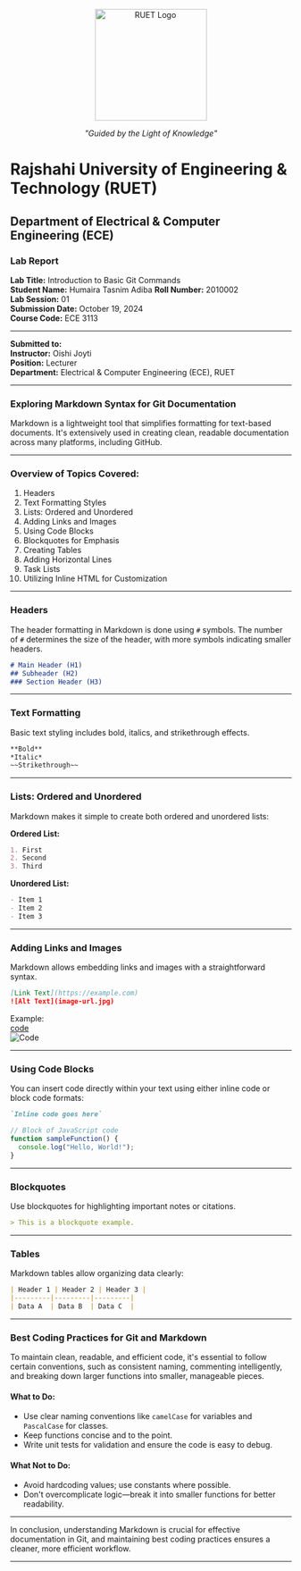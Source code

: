 
<p align="center">
  <img src="https://saif1024bd.wordpress.com/wp-content/uploads/2011/06/ruet-monogram-1545x1850.png?w=250" alt="RUET Logo" height="200">
</p>

<p align="center"><em>"Guided by the Light of Knowledge"</em></p>

# Rajshahi University of Engineering & Technology (RUET)  
## Department of Electrical & Computer Engineering (ECE)  

### Lab Report

**Lab Title:** Introduction to Basic Git Commands  
**Student Name:** Humaira Tasnim Adiba 
**Roll Number:** 2010002  
**Lab Session:** 01  
**Submission Date:** October 19, 2024  
**Course Code:** ECE 3113  

---

**Submitted to:**  
**Instructor:** Oishi Joyti  
**Position:** Lecturer  
**Department:** Electrical & Computer Engineering (ECE), RUET  

---

### Exploring Markdown Syntax for Git Documentation

Markdown is a lightweight tool that simplifies formatting for text-based documents. It's extensively used in creating clean, readable documentation across many platforms, including GitHub.

---

### Overview of Topics Covered:
1. Headers  
2. Text Formatting Styles  
3. Lists: Ordered and Unordered  
4. Adding Links and Images  
5. Using Code Blocks  
6. Blockquotes for Emphasis  
7. Creating Tables  
8. Adding Horizontal Lines  
9. Task Lists  
10. Utilizing Inline HTML for Customization

---

### Headers  
The header formatting in Markdown is done using `#` symbols. The number of `#` determines the size of the header, with more symbols indicating smaller headers.

```markdown
# Main Header (H1)  
## Subheader (H2)  
### Section Header (H3)
```

---

### Text Formatting  
Basic text styling includes bold, italics, and strikethrough effects.

```markdown
**Bold**  
*Italic*  
~~Strikethrough~~
```

---

### Lists: Ordered and Unordered  
Markdown makes it simple to create both ordered and unordered lists:

**Ordered List:**
```markdown
1. First  
2. Second  
3. Third
```

**Unordered List:**
```markdown
- Item 1  
- Item 2  
- Item 3
```

---

### Adding Links and Images  
Markdown allows embedding links and images with a straightforward syntax.

```markdown
[Link Text](https://example.com)  
![Alt Text](image-url.jpg)
```

Example:  
[code](https://www.code.org)  
![Code](https://www.google.com/url?sa=i&url=https%3A%2F%2Funsplash.com%2Fs%2Fphotos%2Fcode&psig=AOvVaw2x6YsJ1aG-Q5IdiH07Bzzk&ust=1729405103522000&source=images&cd=vfe&opi=89978449&ved=0CBEQjRxqFwoTCPDJ8JrmmYkDFQAAAAAdAAAAABAE)

---

### Using Code Blocks  
You can insert code directly within your text using either inline code or block code formats:

```markdown
`Inline code goes here`
```

```js
// Block of JavaScript code
function sampleFunction() {
  console.log("Hello, World!");
}
```

---

### Blockquotes  
Use blockquotes for highlighting important notes or citations.

```markdown
> This is a blockquote example.
```

---

### Tables  
Markdown tables allow organizing data clearly:

```markdown
| Header 1 | Header 2 | Header 3 |  
|---------|---------|---------|  
| Data A  | Data B  | Data C  |
```

---

### Best Coding Practices for Git and Markdown  
To maintain clean, readable, and efficient code, it's essential to follow certain conventions, such as consistent naming, commenting intelligently, and breaking down larger functions into smaller, manageable pieces.

#### What to Do:
- Use clear naming conventions like `camelCase` for variables and `PascalCase` for classes.
- Keep functions concise and to the point.
- Write unit tests for validation and ensure the code is easy to debug.

#### What Not to Do:
- Avoid hardcoding values; use constants where possible.
- Don't overcomplicate logic—break it into smaller functions for better readability.

---

In conclusion, understanding Markdown is crucial for effective documentation in Git, and maintaining best coding practices ensures a cleaner, more efficient workflow.

---  
